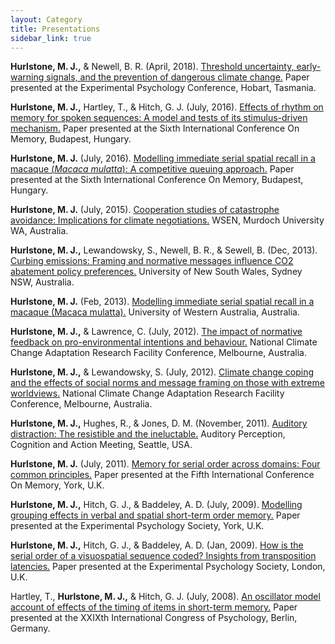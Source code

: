 ```yaml
---
layout: Category
title: Presentations
sidebar_link: true
---
```


<!-- --constructed with <a href="http://www.latex-project.org">LaTeX</a> using the <a href="https://bitbucket.org/rivanvx/beamer/wiki/Home">Beamer class</a>-- -->

**Hurlstone, M. J.,** & Newell, B. R. (April, 2018). [Threshold uncertainty, early-warning signals, and the prevention of dangerous climate change.](/HN.18.EPC.pdf) Paper presented at the Experimental Psychology Conference, Hobart, Tasmania. 

**Hurlstone, M. J.,** Hartley, T., & Hitch, G. J. (July, 2016). [Effects of rhythm on memory for spoken sequences: A model and tests of its stimulus-driven mechanism.](/HHH.16.ICOM.pdf) Paper presented at the Sixth International Conference On Memory, Budapest, Hungary. 

**Hurlstone, M. J.** (July, 2016). [Modelling immediate serial spatial recall in a macaque (*Macaca mulatta*): A competitive queuing approach.](/H.16.ICOM.pdf) Paper presented at the Sixth International Conference On Memory, Budapest, Hungary.

**Hurlstone, M. J.** (July, 2015). [Cooperation studies of catastrophe avoidance: Implications for climate negotiations.](/H.15.WSEN.pdf) WSEN, Murdoch University WA, Australia.

**Hurlstone, M. J.,** Lewandowsky, S., Newell, B. R., & Sewell, B. (Dec, 2013). [Curbing emissions: Framing and normative messages influence CO2 abatement policy preferences.](/HLNS.13.NSW.pdf) University of New South Wales, Sydney NSW, Australia.

**Hurlstone, M. J.** (Feb, 2013). [Modelling immediate serial spatial recall in a macaque (Macaca mulatta).](/H.13.UWA.pdf) University of Western Australia, Australia.

**Hurlstone, M. J.,** & Lawrence, C. (July, 2012). [The impact of normative feedback on pro-environmental intentions and behaviour.](/HLaw.12.NCCARF.pdf) National Climate Change Adaptation Research Facility Conference, Melbourne, Australia.

**Hurlstone, M. J.,** & Lewandowsky, S. (July, 2012). [Climate change coping and the effects of social norms and message framing on those with extreme worldviews.](/HLew.12.NCCARF.pdf) National Climate Change Adaptation Research Facility Conference, Melbourne, Australia.

**Hurlstone, M. J.,** Hughes, R., & Jones, D. M. (November, 2011). [Auditory distraction: The resistible and the ineluctable.](/HHJ.11.APCAM.pdf) Auditory Perception, Cognition and Action Meeting, Seattle, USA.

**Hurlstone, M. J.** (July, 2011). [Memory for serial order across domains: Four common principles.](/H.11.ICOM.pdf) Paper presented at the Fifth International Conference On Memory, York, U.K.

**Hurlstone, M. J.,** Hitch, G. J., & Baddeley, A. D. (July, 2009). [Modelling grouping effects in verbal and spatial short-term order memory.](/HHB.09b.EPS.pdf) Paper presented at the Experimental Psychology Society, York, U.K.

**Hurlstone, M. J.,** Hitch, G. J., & Baddeley, A. D. (Jan, 2009). [How is the serial order of a visuospatial sequence coded? Insights from transposition latencies.](/HHB.09a.EPS.pdf) Paper presented at the Experimental Psychology Society, London, U.K.

Hartley, T., **Hurlstone, M. J.,** & Hitch, G. J. (July, 2008). [An oscillator model account of effects of the timing of items in short-term memory.](/HHH.08.ICP.pdf) Paper presented at the XXIXth International Congress of Psychology, Berlin, Germany.

